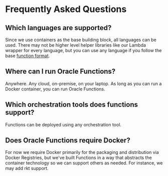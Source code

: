 # Frequently Asked Questions

## Which languages are supported?

Since we use containers as the base building block, all languages can be used. There may not be higher level 
helper libraries like our Lambda wrapper for every language, but you can use any language if you follow the 
base [function format](function-format.md).

## Where can I run Oracle Functions?

Anywhere. Any cloud, on-premise, on your laptop. As long as you can run a Docker container, you can run Oracle Functions.

## Which orchestration tools does functions support?

Functions can be deployed using any orchestration tool.

## Does Oracle Functions require Docker?

For now we require Docker primarily for the packaging and distribution via Docker Registries, 
but we've built Functions in a way that abstracts the container technology so we can support others as
needed. For instance, we may add rkt support.
